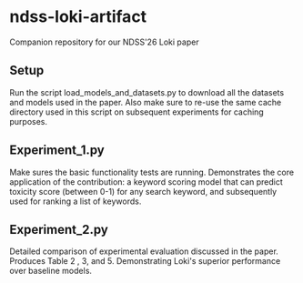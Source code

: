 # ndss-loki-artifact
Companion repository for our NDSS'26 Loki paper 

## Setup 
Run the script load_models_and_datasets.py to download all the datasets and models used in the paper. Also make sure to re-use the same cache directory used in this script on subsequent experiments for caching purposes. 

## Experiment_1.py
Make sures the basic functionality tests are running. Demonstrates the core application of the contribution: a keyword scoring model that can predict toxicity score (between 0-1) for any search keyword, and subsequently used for ranking a list of keywords. 

## Experiment_2.py 
Detailed comparison of experimental evaluation discussed in the paper. Produces Table 2 , 3, and 5. Demonstrating Loki's superior performance over baseline models. 
